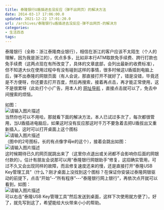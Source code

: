 ```yaml
---
title: 泰隆银行U盾插进去没反应（弹不出网页）的解决方法
date: 2014-03-17 17:06:00.0
updated: 2021-12-22 17:01:20.0
url: /archives/泰隆银行u盾插进去没反应-弹不出网页-的解决方
categories: 
- 生活百态
tags: 
---
```


<p>泰隆银行（全称：浙江泰隆商业银行），相信在浙江的客户应该不太陌生（个人的理解，因为我是浙江的），优点多多，比如非本行ATM取款免手续费、跨行打款也免手续费（这两点现在有所改变了，具体的文章底部，会列出最新的收费标准），但不知道大伙在使用过程中有没有碰到这样的事情，很多时候这U盾插到电脑上后，弹不出泰隆的网银页面（有人会说，那直接打开不就好了，错是没错，毕竟还是不方便呀，你还要去打开百度，然后再搜索，接着再点击，再才能正常使用，这不是很累呀（此处打个小广告，用本人的 <a href="http://www.kl357.com/">网址导航</a> ，直接点击就可以了，免去中间搜索的烦恼，</p><p>如图：<br /><img src="https://cdn.uu126.cn/wp-content/uploads/2015/03/20140317085035.png" alt="请输入图片描述" title="请输入图片描述"><br />当然你也可以不用哈，那就看下面的解决方法，本人已试过多次了，每次都很管用，当U盾插进电脑后，如果这时没有反应那这时千万不要急着去把U盾拔出又重新插入，这时可以打开桌面上这个图标<br /><img src="https://cdn.uu126.cn/wp-content/uploads/2015/03/20140317084147.png" alt="请输入图片描述" title="请输入图片描述"><br />（图中的2号图标，长的有点像字母e的这个），接着会跳出如图：<br /><img src="https://cdn.uu126.cn/wp-content/uploads/2015/03/20140317084014.png" alt="请输入图片描述" title="请输入图片描述"><br />这时候期待已久的网页就跳出来了（这里你点退出或关闭都不会影响你后面的网银付款的）。估计有朋友会说那可以用“泰隆银行网银助手”修复，这招确实管用，可过不久又会出现同样的故障，而且修复速度还来的慢，还是直接打开“泰隆USB Key管理工具”（什么？刚才桌面上没找到这个图标？在保证你安装过泰隆网银驱动的前提下，点击“开始”--“所有程序”---“泰隆银行网上银行”，再依次点开就可以看到，如图：<br /><img src="https://cdn.uu126.cn/wp-content/uploads/2015/03/20140317090143.png" alt="请输入图片描述" title="请输入图片描述"><br />可以右击“泰隆USB Key管理工具”然后发送到桌面，这样下次使用就方便了）。好了，就先写到这了，希望能给大伙带来小小的帮助。</p>